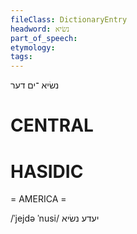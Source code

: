 ```yaml
---
fileClass: DictionaryEntry
headword: נשׂיא
part_of_speech: 
etymology: 
tags: 
---
```

נשׂיא
־ים
דער

CENTRAL
========

HASIDIC
=======
= AMERICA = 

/ˈjejdə ˈnusi/ יעדע נשׂיא